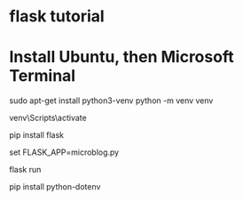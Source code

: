 # flask tutorial

# Install Ubuntu, then Microsoft Terminal


<!-- Python 3 version, virtual environment support  -->
sudo apt-get install python3-venv
python -m venv venv
<!-- NOTE: any version of Python older than 3.4 (and that includes the 2.7 release), virtual environments are not supported natively. -->

<!-- activate your brand new virtual environment (windows) -->
venv\Scripts\activate

<!-- install flash now -->
pip install flask

<!-- In Python, a sub-directory that includes a __init__.py file is considered a package, and can be imported. When you import a package, the __init__.py executes and defines what symbols the package exposes to the outside world. -->


<!-- so to run your flask_app you need to usually set environment variables like this -->
set FLASK_APP=microblog.py

<!-- then you can run your app handy dandy -->
flask run
<!-- http://127.0.0.1:5000/ -->

<!-- BUT - We want to automatically run these environment variables -->
<!-- this can be done but using this command -->
 pip install python-dotenv

 <!-- Then you can just write the environment variable name and value in a .flaskenv file in the top-level directory of the project -->

